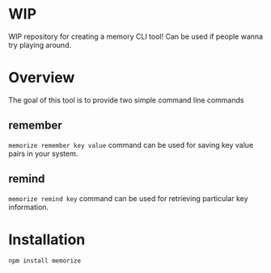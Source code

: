 # WIP
WIP repository for creating a memory CLI tool! 
Can be used if people wanna try playing around.

# Overview
The goal of this tool is to provide two simple command line commands

## remember
`memorize remember key value` command can be used for saving key value pairs in your system.

## remind
`memorize remind key` command can be used for retrieving particular key information.

# Installation
`npm install memorize`